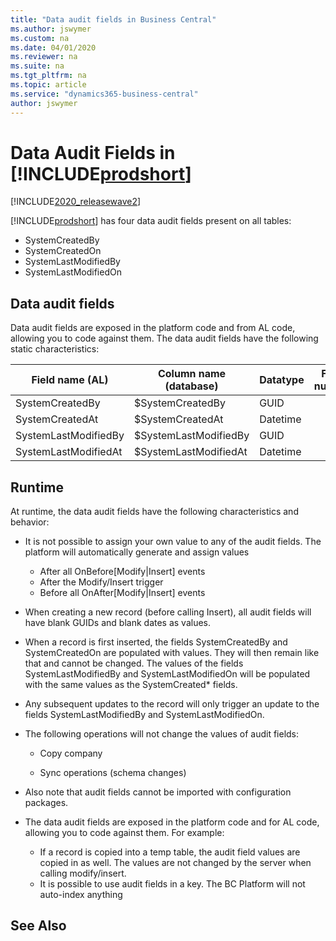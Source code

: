 ```yaml
---
title: "Data audit fields in Business Central"
ms.author: jswymer
ms.custom: na
ms.date: 04/01/2020
ms.reviewer: na
ms.suite: na
ms.tgt_pltfrm: na
ms.topic: article
ms.service: "dynamics365-business-central"
author: jswymer
---
```


# Data Audit Fields in [!INCLUDE[prodshort](includes/prodshort.md)]

[!INCLUDE[2020_releasewave2](../includes/2020_releasewave2.md)]

[!INCLUDE[prodshort](includes/prodshort.md)] has four data audit fields present on all tables:

- SystemCreatedBy  
- SystemCreatedOn 
- SystemLastModifiedBy  
- SystemLastModifiedOn 

## Data audit fields

Data audit fields are exposed in the platform code and from AL code, allowing you to code against them. The data audit fields have the following static characteristics:

|Field name (AL) |Column name (database)|Datatype|Field number|
|----------------|----------------------|--------|------------|
|SystemCreatedBy  |$SystemCreatedBy |GUID ||
|SystemCreatedAt|$SystemCreatedAt |Datetime||
|SystemLastModifiedBy|$SystemLastModifiedBy |GUID||
|SystemLastModifiedAt|$SystemLastModifiedAt |Datetime||

## Runtime

At runtime, the data audit fields have the following characteristics and behavior: 

- It is not possible to assign your own value to any of the audit fields. The platform will automatically generate and assign values 

  - After all OnBefore[Modify|Insert] events
  - After the Modify/Insert trigger 
  - Before all OnAfter[Modify|Insert] events

- When creating a new record (before calling Insert), all audit fields will have blank GUIDs and blank dates as values. 

- When a record is first inserted, the fields SystemCreatedBy and SystemCreatedOn are populated with values. They will then remain like that and cannot be changed. The values of the fields SystemLastModifiedBy and SystemLastModifiedOn will be populated with the same values as the  SystemCreated* fields.  

- Any subsequent updates to the record will only trigger an update to the fields SystemLastModifiedBy and SystemLastModifiedOn. 

- The following operations will not change the values of audit fields:

  - Copy company 

  - Sync operations (schema changes) 

- Also note that audit fields cannot be imported with configuration packages. 

- The data audit fields are exposed in the platform code and for AL code, allowing you to code against them. For example: 

  - If a record is copied into a temp table, the audit field values are copied in as well. The values are not changed by the server when calling modify/insert.  
  - It is possible to use audit fields in a key. The BC Platform will not auto-index anything 

## See Also
 
